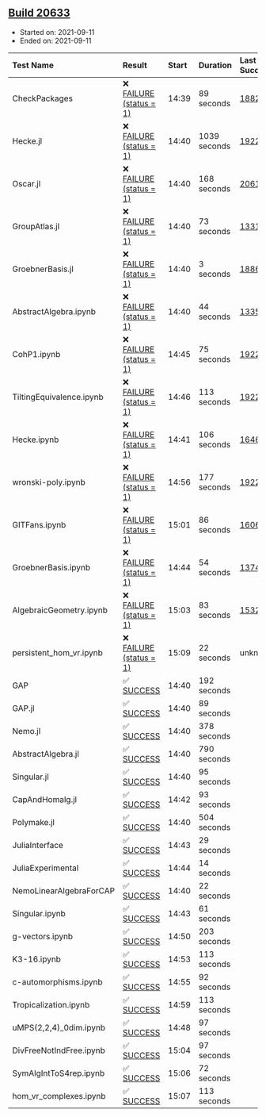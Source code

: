 ## [Build 20633](https://oscarci.mathematik.uni-kl.de/job/oscar/20633/)

* Started on: 2021-09-11
* Ended on: 2021-09-11

| Test Name    | Result | Start | Duration | Last Success | First Failure |
|:-------------|:-------|:------|:---------|:-------------|:--------------|
| CheckPackages | ❌ [FAILURE (status = 1)](https://oscarci.mathematik.uni-kl.de/job/oscar/20633/artifact/logs/build-20633/CheckPackages.log) | 14:39 | 89 seconds | [18822](https://oscarci.mathematik.uni-kl.de/job/oscar/18822/) | [18823](https://oscarci.mathematik.uni-kl.de/job/oscar/18823/) |
| Hecke.jl | ❌ [FAILURE (status = 1)](https://oscarci.mathematik.uni-kl.de/job/oscar/20633/artifact/logs/build-20633/Hecke.jl.log) | 14:40 | 1039 seconds | [19222](https://oscarci.mathematik.uni-kl.de/job/oscar/19222/) | [20152](https://oscarci.mathematik.uni-kl.de/job/oscar/20152/) |
| Oscar.jl | ❌ [FAILURE (status = 1)](https://oscarci.mathematik.uni-kl.de/job/oscar/20633/artifact/logs/build-20633/Oscar.jl.log) | 14:40 | 168 seconds | [20613](https://oscarci.mathematik.uni-kl.de/job/oscar/20613/) | [20614](https://oscarci.mathematik.uni-kl.de/job/oscar/20614/) |
| GroupAtlas.jl | ❌ [FAILURE (status = 1)](https://oscarci.mathematik.uni-kl.de/job/oscar/20633/artifact/logs/build-20633/GroupAtlas.jl.log) | 14:40 | 73 seconds | [13311](https://oscarci.mathematik.uni-kl.de/job/oscar/13311/) | [13312](https://oscarci.mathematik.uni-kl.de/job/oscar/13312/) |
| GroebnerBasis.jl | ❌ [FAILURE (status = 1)](https://oscarci.mathematik.uni-kl.de/job/oscar/20633/artifact/logs/build-20633/GroebnerBasis.jl.log) | 14:40 | 3 seconds | [18864](https://oscarci.mathematik.uni-kl.de/job/oscar/18864/) | [18865](https://oscarci.mathematik.uni-kl.de/job/oscar/18865/) |
| AbstractAlgebra.ipynb | ❌ [FAILURE (status = 1)](https://oscarci.mathematik.uni-kl.de/job/oscar/20633/artifact/logs/build-20633/AbstractAlgebra.ipynb.log) | 14:40 | 44 seconds | [13355](https://oscarci.mathematik.uni-kl.de/job/oscar/13355/) | [13356](https://oscarci.mathematik.uni-kl.de/job/oscar/13356/) |
| CohP1.ipynb | ❌ [FAILURE (status = 1)](https://oscarci.mathematik.uni-kl.de/job/oscar/20633/artifact/logs/build-20633/CohP1.ipynb.log) | 14:45 | 75 seconds | [19222](https://oscarci.mathematik.uni-kl.de/job/oscar/19222/) | [20152](https://oscarci.mathematik.uni-kl.de/job/oscar/20152/) |
| TiltingEquivalence.ipynb | ❌ [FAILURE (status = 1)](https://oscarci.mathematik.uni-kl.de/job/oscar/20633/artifact/logs/build-20633/TiltingEquivalence.ipynb.log) | 14:46 | 113 seconds | [19222](https://oscarci.mathematik.uni-kl.de/job/oscar/19222/) | [20152](https://oscarci.mathematik.uni-kl.de/job/oscar/20152/) |
| Hecke.ipynb | ❌ [FAILURE (status = 1)](https://oscarci.mathematik.uni-kl.de/job/oscar/20633/artifact/logs/build-20633/Hecke.ipynb.log) | 14:41 | 106 seconds | [16463](https://oscarci.mathematik.uni-kl.de/job/oscar/16463/) | [16464](https://oscarci.mathematik.uni-kl.de/job/oscar/16464/) |
| wronski-poly.ipynb | ❌ [FAILURE (status = 1)](https://oscarci.mathematik.uni-kl.de/job/oscar/20633/artifact/logs/build-20633/wronski-poly.ipynb.log) | 14:56 | 177 seconds | [19222](https://oscarci.mathematik.uni-kl.de/job/oscar/19222/) | [20152](https://oscarci.mathematik.uni-kl.de/job/oscar/20152/) |
| GITFans.ipynb | ❌ [FAILURE (status = 1)](https://oscarci.mathematik.uni-kl.de/job/oscar/20633/artifact/logs/build-20633/GITFans.ipynb.log) | 15:01 | 86 seconds | [16068](https://oscarci.mathematik.uni-kl.de/job/oscar/16068/) | [16069](https://oscarci.mathematik.uni-kl.de/job/oscar/16069/) |
| GroebnerBasis.ipynb | ❌ [FAILURE (status = 1)](https://oscarci.mathematik.uni-kl.de/job/oscar/20633/artifact/logs/build-20633/GroebnerBasis.ipynb.log) | 14:44 | 54 seconds | [13748](https://oscarci.mathematik.uni-kl.de/job/oscar/13748/) | [13749](https://oscarci.mathematik.uni-kl.de/job/oscar/13749/) |
| AlgebraicGeometry.ipynb | ❌ [FAILURE (status = 1)](https://oscarci.mathematik.uni-kl.de/job/oscar/20633/artifact/logs/build-20633/AlgebraicGeometry.ipynb.log) | 15:03 | 83 seconds | [15322](https://oscarci.mathematik.uni-kl.de/job/oscar/15322/) | [15323](https://oscarci.mathematik.uni-kl.de/job/oscar/15323/) |
| persistent_hom_vr.ipynb | ❌ [FAILURE (status = 1)](https://oscarci.mathematik.uni-kl.de/job/oscar/20633/artifact/logs/build-20633/persistent_hom_vr.ipynb.log) | 15:09 | 22 seconds | unknown | unknown |
| GAP | ✅ [SUCCESS](https://oscarci.mathematik.uni-kl.de/job/oscar/20633/artifact/logs/build-20633/GAP.log) | 14:40 | 192 seconds |  |  |
| GAP.jl | ✅ [SUCCESS](https://oscarci.mathematik.uni-kl.de/job/oscar/20633/artifact/logs/build-20633/GAP.jl.log) | 14:40 | 89 seconds |  |  |
| Nemo.jl | ✅ [SUCCESS](https://oscarci.mathematik.uni-kl.de/job/oscar/20633/artifact/logs/build-20633/Nemo.jl.log) | 14:40 | 378 seconds |  |  |
| AbstractAlgebra.jl | ✅ [SUCCESS](https://oscarci.mathematik.uni-kl.de/job/oscar/20633/artifact/logs/build-20633/AbstractAlgebra.jl.log) | 14:40 | 790 seconds |  |  |
| Singular.jl | ✅ [SUCCESS](https://oscarci.mathematik.uni-kl.de/job/oscar/20633/artifact/logs/build-20633/Singular.jl.log) | 14:40 | 95 seconds |  |  |
| CapAndHomalg.jl | ✅ [SUCCESS](https://oscarci.mathematik.uni-kl.de/job/oscar/20633/artifact/logs/build-20633/CapAndHomalg.jl.log) | 14:42 | 93 seconds |  |  |
| Polymake.jl | ✅ [SUCCESS](https://oscarci.mathematik.uni-kl.de/job/oscar/20633/artifact/logs/build-20633/Polymake.jl.log) | 14:40 | 504 seconds |  |  |
| JuliaInterface | ✅ [SUCCESS](https://oscarci.mathematik.uni-kl.de/job/oscar/20633/artifact/logs/build-20633/JuliaInterface.log) | 14:43 | 29 seconds |  |  |
| JuliaExperimental | ✅ [SUCCESS](https://oscarci.mathematik.uni-kl.de/job/oscar/20633/artifact/logs/build-20633/JuliaExperimental.log) | 14:44 | 14 seconds |  |  |
| NemoLinearAlgebraForCAP | ✅ [SUCCESS](https://oscarci.mathematik.uni-kl.de/job/oscar/20633/artifact/logs/build-20633/NemoLinearAlgebraForCAP.log) | 14:40 | 22 seconds |  |  |
| Singular.ipynb | ✅ [SUCCESS](https://oscarci.mathematik.uni-kl.de/job/oscar/20633/artifact/logs/build-20633/Singular.ipynb.log) | 14:43 | 61 seconds |  |  |
| g-vectors.ipynb | ✅ [SUCCESS](https://oscarci.mathematik.uni-kl.de/job/oscar/20633/artifact/logs/build-20633/g-vectors.ipynb.log) | 14:50 | 203 seconds |  |  |
| K3-16.ipynb | ✅ [SUCCESS](https://oscarci.mathematik.uni-kl.de/job/oscar/20633/artifact/logs/build-20633/K3-16.ipynb.log) | 14:53 | 113 seconds |  |  |
| c-automorphisms.ipynb | ✅ [SUCCESS](https://oscarci.mathematik.uni-kl.de/job/oscar/20633/artifact/logs/build-20633/c-automorphisms.ipynb.log) | 14:55 | 92 seconds |  |  |
| Tropicalization.ipynb | ✅ [SUCCESS](https://oscarci.mathematik.uni-kl.de/job/oscar/20633/artifact/logs/build-20633/Tropicalization.ipynb.log) | 14:59 | 113 seconds |  |  |
| uMPS(2,2,4)_0dim.ipynb | ✅ [SUCCESS](https://oscarci.mathematik.uni-kl.de/job/oscar/20633/artifact/logs/build-20633/uMPS-2-2-4-_0dim.ipynb.log) | 14:48 | 97 seconds |  |  |
| DivFreeNotIndFree.ipynb | ✅ [SUCCESS](https://oscarci.mathematik.uni-kl.de/job/oscar/20633/artifact/logs/build-20633/DivFreeNotIndFree.ipynb.log) | 15:04 | 97 seconds |  |  |
| SymAlgIntToS4rep.ipynb | ✅ [SUCCESS](https://oscarci.mathematik.uni-kl.de/job/oscar/20633/artifact/logs/build-20633/SymAlgIntToS4rep.ipynb.log) | 15:06 | 72 seconds |  |  |
| hom_vr_complexes.ipynb | ✅ [SUCCESS](https://oscarci.mathematik.uni-kl.de/job/oscar/20633/artifact/logs/build-20633/hom_vr_complexes.ipynb.log) | 15:07 | 113 seconds |  |  |
